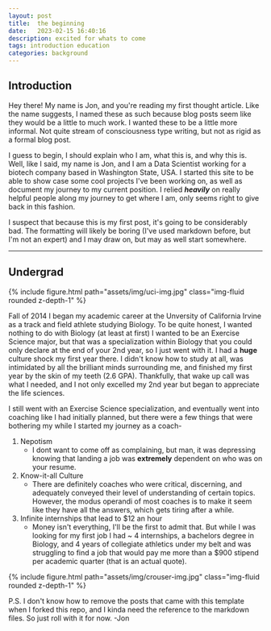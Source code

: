 ```yaml
---
layout: post
title:  the beginning
date:   2023-02-15 16:40:16
description: excited for whats to come
tags: introduction education
categories: background
---
```


## Introduction

Hey there! My name is Jon, and you're reading my first thought article. Like the name suggests, I named these as such because blog posts seem like they would be a little to much work. I wanted these to be a little more informal. Not quite stream of consciousness type writing, but not as rigid as a formal blog post.

I guess to begin, I should explain who I am, what this is, and why this is. Well, like I said, my name is Jon, and I am a Data Scientist working for a biotech company based in Washington State, USA. I started this site to be able to show case some cool projects I've been working on, as well as document my journey to my current position. I relied ***heavily*** on really helpful people along my journey to get where I am, only seems right to give back in this fashion.

I suspect that because this is my first post, it's going to be considerably bad. The formatting will likely be boring (I've used markdown before, but I'm not an expert) and I may draw on, but may as well start somewhere.

<hr>

## Undergrad

<div class="row mt-3">
    <div class="col-sm mt-3 mt-md-0">
        {% include figure.html path="assets/img/uci-img.jpg" class="img-fluid rounded z-depth-1" %}
    </div>
</div>

Fall of 2014 I began my academic career at the Unversity of California Irvine as a track and field athlete studying Biology. To be quite honest, I wanted nothing to do with Biology (at least at first) I wanted to be an Exercise Science major, but that was a specialization within Biology that you could only declare at the end of your 2nd year, so I just went with it. I had a **huge** culture shock my first year there. I didn't know how to study at all, was intimidated by all the brilliant minds surrounding me, and finished my first year by the skin of my teeth (2.6 GPA). Thankfully, that wake up call was what I needed, and I not only excelled my 2nd year but began to appreciate the life sciences.

I still went with an Exercise Science specialization, and eventually went into coaching like I had initially planned, but there were a few things that were bothering my while I started my journey as a coach-

1. Nepotism
    - I dont want to come off as complaining, but man, it was depressing knowing that landing a job was **extremely** dependent on who was on your resume.
2. Know-it-all Culture
    - There are definitely coaches who were critical, discerning, and adequately conveyed their level of understanding of certain topics. However, the modus operandi of most coaches is to make it seem like they have all the answers, which gets tiring after a while.
3. Infinite internships that lead to $12 an hour
    - Money isn't everything, I'll be the first to admit that. But while I was looking for my first job I had ~ 4 internships, a bachelors degree in Biology, and 4 years of collegiate athletics under my belt and was struggling to find a job that would pay me more than a $900 stipend per academic quarter (that is an actual quote).

<div class="row mt-3">
    <div class="col-sm mt-3 mt-md-0">
        {% include figure.html path="assets/img/crouser-img.jpg" class="img-fluid rounded z-depth-1" %}
    </div>
</div>

P.S. I don't know how to remove the posts that came with this template when I forked this repo, and I kinda need the reference to the markdown files. So just roll with it for now. -Jon